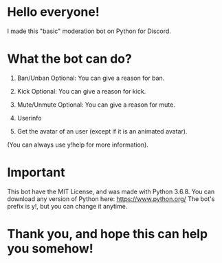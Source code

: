 # Hello everyone!

I made this "basic" moderation bot on Python for Discord.

# What the bot can do?

1. Ban/Unban
Optional: You can give a reason for ban.

2. Kick
Optional: You can give a reason for kick.

3. Mute/Unmute
Optional: You can give a reason for mute.

4. Userinfo

5. Get the avatar of an user (except if it is an animated avatar).

(You can always use y!help for more information).

# Important

This bot have the MIT License, and was made with Python 3.6.8. You can download any version of Python here: https://www.python.org/
The bot's prefix is y!, but you can change it anytime.

# Thank you, and hope this can help you somehow!
